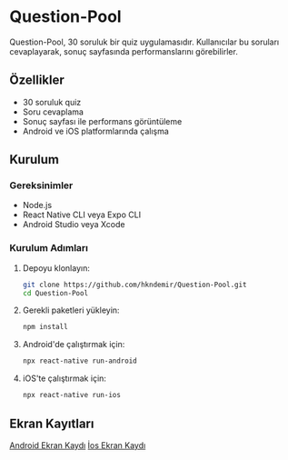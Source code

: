 # Question-Pool

Question-Pool, 30 soruluk bir quiz uygulamasıdır. Kullanıcılar bu soruları cevaplayarak, sonuç sayfasında performanslarını görebilirler.

## Özellikler

- 30 soruluk quiz
- Soru cevaplama
- Sonuç sayfası ile performans görüntüleme
- Android ve iOS platformlarında çalışma

## Kurulum

### Gereksinimler

- Node.js
- React Native CLI veya Expo CLI
- Android Studio veya Xcode

### Kurulum Adımları

1. Depoyu klonlayın:

   ```bash
   git clone https://github.com/hkndemir/Question-Pool.git
   cd Question-Pool
2. Gerekli paketleri yükleyin:

   ```bash
   npm install
3. Android'de çalıştırmak için:

   ```bash
   npx react-native run-android
3. iOS'te çalıştırmak için:

   ```bash
   npx react-native run-ios
## Ekran Kayıtları

[Android Ekran Kaydı](videoRecordings/android.mp4)
[İos Ekran Kaydı](videoRecordings/ios.mp4)